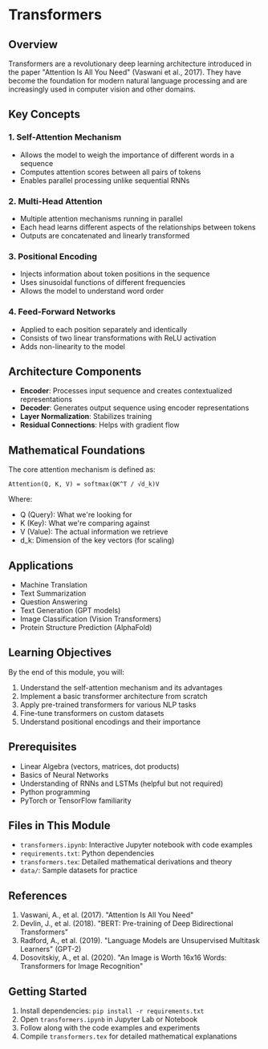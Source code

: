 # Transformers

## Overview

Transformers are a revolutionary deep learning architecture introduced in the paper "Attention Is All You Need" (Vaswani et al., 2017). They have become the foundation for modern natural language processing and are increasingly used in computer vision and other domains.

## Key Concepts

### 1. Self-Attention Mechanism
- Allows the model to weigh the importance of different words in a sequence
- Computes attention scores between all pairs of tokens
- Enables parallel processing unlike sequential RNNs

### 2. Multi-Head Attention
- Multiple attention mechanisms running in parallel
- Each head learns different aspects of the relationships between tokens
- Outputs are concatenated and linearly transformed

### 3. Positional Encoding
- Injects information about token positions in the sequence
- Uses sinusoidal functions of different frequencies
- Allows the model to understand word order

### 4. Feed-Forward Networks
- Applied to each position separately and identically
- Consists of two linear transformations with ReLU activation
- Adds non-linearity to the model

## Architecture Components

- **Encoder**: Processes input sequence and creates contextualized representations
- **Decoder**: Generates output sequence using encoder representations
- **Layer Normalization**: Stabilizes training
- **Residual Connections**: Helps with gradient flow

## Mathematical Foundations

The core attention mechanism is defined as:

```
Attention(Q, K, V) = softmax(QK^T / √d_k)V
```

Where:
- Q (Query): What we're looking for
- K (Key): What we're comparing against
- V (Value): The actual information we retrieve
- d_k: Dimension of the key vectors (for scaling)

## Applications

- Machine Translation
- Text Summarization
- Question Answering
- Text Generation (GPT models)
- Image Classification (Vision Transformers)
- Protein Structure Prediction (AlphaFold)

## Learning Objectives

By the end of this module, you will:

1. Understand the self-attention mechanism and its advantages
2. Implement a basic transformer architecture from scratch
3. Apply pre-trained transformers for various NLP tasks
4. Fine-tune transformers on custom datasets
5. Understand positional encodings and their importance

## Prerequisites

- Linear Algebra (vectors, matrices, dot products)
- Basics of Neural Networks
- Understanding of RNNs and LSTMs (helpful but not required)
- Python programming
- PyTorch or TensorFlow familiarity

## Files in This Module

- `transformers.ipynb`: Interactive Jupyter notebook with code examples
- `requirements.txt`: Python dependencies
- `transformers.tex`: Detailed mathematical derivations and theory
- `data/`: Sample datasets for practice

## References

1. Vaswani, A., et al. (2017). "Attention Is All You Need"
2. Devlin, J., et al. (2018). "BERT: Pre-training of Deep Bidirectional Transformers"
3. Radford, A., et al. (2019). "Language Models are Unsupervised Multitask Learners" (GPT-2)
4. Dosovitskiy, A., et al. (2020). "An Image is Worth 16x16 Words: Transformers for Image Recognition"

## Getting Started

1. Install dependencies: `pip install -r requirements.txt`
2. Open `transformers.ipynb` in Jupyter Lab or Notebook
3. Follow along with the code examples and experiments
4. Compile `transformers.tex` for detailed mathematical explanations
